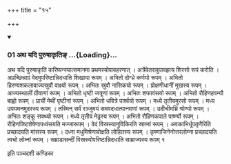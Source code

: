 +++
title = "१५"

+++

<div class="js_include" includetitle="true" newlevelforh1="3" unfilled="" url="/vedAH_yajuH/taittirIyam/sUtram/ApastambaH/shrautam/vishvAsa-prastutiH/15/15/01_atha_yadi_puruShAkRti~N.md">
<details open><summary><h3>01 अथ यदि पुरुषाकृतिङ् ...{Loading}...</h3></summary>

अथ यदि पुरुषाकृतिं करिष्यन्स्यात्समानमा प्रथमस्योपावहरणात् । अत्रैवेतरावुपावहृत्य शिरसो रूपं करोति । अप्रच्छिन्नाग्रं वेदमुपरिष्टान्निदधाति शिखाया रूपम् । अभितो दोग्ध्रे कर्णयो रूपम् । अभितो हिरण्यशकलावाज्यस्रुवौ वाक्ष्यो रूपम् । अभितः स्रुवौ नासिकयो रूपम् । प्रोक्षणीधानीं मुखस्य रूपम् । आज्यस्थालीं ग्रीवाणां रूपम् । अभितो धृष्टी जत्रूणां रूपम् । अभितः शफावंसयो रूपम् । अभितो रौहिणहवन्यौ बाह्वो रूपम् । प्राचीं मेथीं पृष्टीनां रूपम् । अभितो धवित्रे पार्श्वयो रूपम् । मध्ये तृतीयमुरसो रूपम् । मध्य उपयमनमुदरस्य रूपम् । तस्मिन् सर्वं रञ्जुमयं समवदधात्यान्त्राणां रूपम् । उदीचीमभ्रिं श्रोण्यो रूपम् । अभितः शङ्कू सक्थ्यो रूपम् । मध्ये तृतीयं मेढ्रस्य रूपम् । अभितो रौहिणकपाले पार्ष्ण्यो रूपम् । रौहिणपिष्टशेषेणापध्वंसयति मज्जारूपम् । वेदं विस्रस्यानुविकिरति स्राव्नां रूपम् । अवकाभिर्धूपतृणैरिति प्रच्छादयति मांसस्य रूपम् । दध्ना मधुमिश्रेणावोक्षति लोहितस्य रूपम् । कृष्णाजिनेनोत्तरलोम्ना प्रच्छादयति त्वचो लोम्नां रूपम् । सम्राडासन्दीं विस्रस्योपरिष्टान्निदधाति साम्राज्यस्य रूपम् १
</details>
</div>



  
इति पञ्चदशी कण्डिका 
